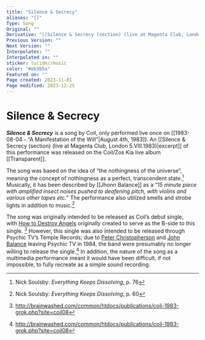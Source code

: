 ```yaml
---
title: "Silence & Secrecy"
aliases: "[]"
Type: Song
Original: ""
Derivative: "[[Silence & Secrecy (section) (live at Magenta Club, London 5.VIII.1983)]]"
Previous Version: ""
Next Version: ""
Interpolates: ""
Interpolated in: ""
sticker: lucide//music
color: "#eb3b5a"
Featured on: ""
Page created: 2023-11-01
Page modified: 2023-12-25
---
```


# Silence & Secrecy

*__Silence & Secrecy__* is a song by Coil, only performed live once on [[1983-08-04 - “A Manifestation of the Will”|August 4th, 1983]]. An [[Silence & Secrecy (section) (live at Magenta Club, London 5.VIII.1983)|excerpt]] of this performance was released on the Coil/Zos Kia live album [[Transparent]].

The song was based on the idea of “the nothingness of the universe”, meaning the concept of nothingness as a perfect, transcendent state.[^1] Musically, it has been described by [[Jhonn Balance]] as a “*15 minute piece with amplified insect noises pushed to deafening pitch, with violins and various other tapes etc.*” The performance also utilized smells and strobe lights in addition to music.[^2]

The song was originally intended to be released as Coil’s debut single, with [How to Destroy Angels](app://obsidian.md/Songs/How%20to%20Destroy%20Angels) originally created to serve as the B-side to this single. [^3] However, this single was also intended to be released through Psychic TV’s Temple Records; due to [Peter Christopherson](app://obsidian.md/Peter%20Christopherson) and [John Balance](app://obsidian.md/John%20Balance) leaving Psychic TV in 1984, the band were presumably no longer willing to release the single.[^3] In addition, the nature of the song as a multimedia performance meant it would have been difficult, if not impossible, to fully recreate as a simple sound recording.

[^1]: Nick Soulsby: *Everything Keeps Dissolving*, p. 76
[^2]: Nick Soulsby: *Everything Keeps Dissolving*, p. 60
[^3]: <http://brainwashed.com/common/htdocs/publications/coil-1983-grok.php?site=coil08>
